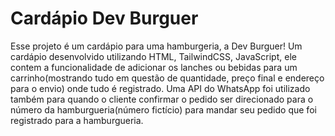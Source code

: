 <h1>Cardápio Dev Burguer</h1>

Esse projeto é um cardápio para uma hamburgeria, a Dev Burguer!
Um cardápio desenvolvido utilizando HTML, TailwindCSS, JavaScript, ele contem a funcionalidade de adicionar os lanches ou bebidas para um carrinho(mostrando tudo em questão de quantidade, preço final e endereço para o envio) onde tudo é registrado.
Uma API do WhatsApp foi utilizado também para quando o cliente confirmar o pedido ser direcionado para o número da hamburgueria(número fictício) para mandar seu pedido que foi registrado para a hamburgueria.
